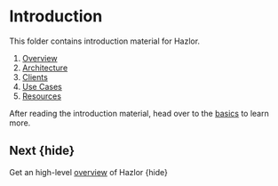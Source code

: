 <!--
order: false
parent:
  order: 1
-->

# Introduction

This folder contains introduction material for Hazlor.

1. [Overview](./overview)
1. [Architecture](./architecture)
1. [Clients](./clients)
1. [Use Cases](./use_cases)
1. [Resources](./resources)

After reading the introduction material, head over to the [basics](../basics/README) to learn more.

## Next {hide}

Get an high-level [overview](./overview) of Hazlor {hide}

